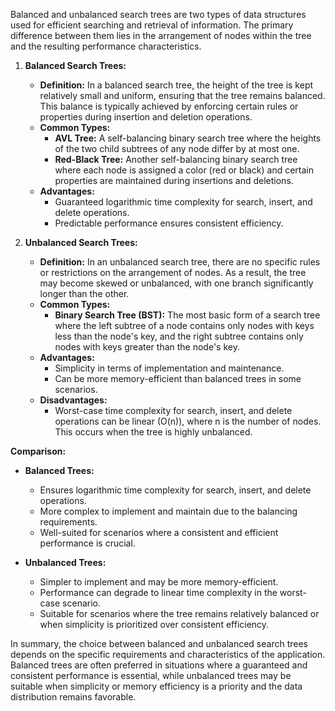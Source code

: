 Balanced and unbalanced search trees are two types of data structures used for efficient searching and retrieval of information. The primary difference between them lies in the arrangement of nodes within the tree and the resulting performance characteristics.

1. **Balanced Search Trees:**

   - **Definition:** In a balanced search tree, the height of the tree is kept relatively small and uniform, ensuring that the tree remains balanced. This balance is typically achieved by enforcing certain rules or properties during insertion and deletion operations.
   - **Common Types:**
     - **AVL Tree:** A self-balancing binary search tree where the heights of the two child subtrees of any node differ by at most one.
     - **Red-Black Tree:** Another self-balancing binary search tree where each node is assigned a color (red or black) and certain properties are maintained during insertions and deletions.
   - **Advantages:**
     - Guaranteed logarithmic time complexity for search, insert, and delete operations.
     - Predictable performance ensures consistent efficiency.

2. **Unbalanced Search Trees:**
   - **Definition:** In an unbalanced search tree, there are no specific rules or restrictions on the arrangement of nodes. As a result, the tree may become skewed or unbalanced, with one branch significantly longer than the other.
   - **Common Types:**
     - **Binary Search Tree (BST):** The most basic form of a search tree where the left subtree of a node contains only nodes with keys less than the node's key, and the right subtree contains only nodes with keys greater than the node's key.
   - **Advantages:**
     - Simplicity in terms of implementation and maintenance.
     - Can be more memory-efficient than balanced trees in some scenarios.
   - **Disadvantages:**
     - Worst-case time complexity for search, insert, and delete operations can be linear (O(n)), where n is the number of nodes. This occurs when the tree is highly unbalanced.

**Comparison:**

- **Balanced Trees:**

  - Ensures logarithmic time complexity for search, insert, and delete operations.
  - More complex to implement and maintain due to the balancing requirements.
  - Well-suited for scenarios where a consistent and efficient performance is crucial.

- **Unbalanced Trees:**
  - Simpler to implement and may be more memory-efficient.
  - Performance can degrade to linear time complexity in the worst-case scenario.
  - Suitable for scenarios where the tree remains relatively balanced or when simplicity is prioritized over consistent efficiency.

In summary, the choice between balanced and unbalanced search trees depends on the specific requirements and characteristics of the application. Balanced trees are often preferred in situations where a guaranteed and consistent performance is essential, while unbalanced trees may be suitable when simplicity or memory efficiency is a priority and the data distribution remains favorable.
